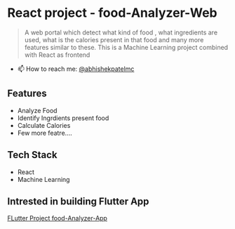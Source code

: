 # React project - food-Analyzer-Web

> A web portal which detect what kind of food , what ingredients are used, what is the calories present in that food and many more features similar to these. This is a Machine  Learning project combined with React as frontend

- 📫 How to reach me: [@abhishekpatelmc](https://www.linkedin.com/in/abhishekpatelmc/)

## Features 
- Analyze Food 
- Identify Ingrdients present food 
- Calculate Calories 
- Few more featre.... 

## Tech Stack 
- React 
- Machine Learning 

## Intrested in building Flutter App 
[FLutter Project food-Analyzer-App](https://github.com/abhishekpatelmc/food-Analyzer-App)
